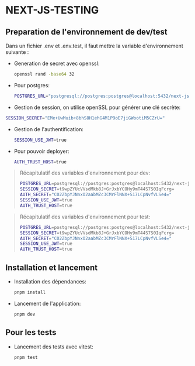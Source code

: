 # NEXT-JS-TESTING

## Preparation de l'environnement de dev/test

Dans un fichier .env et .env.test, il faut mettre la variable d'environnement suivante :

- Generation de secret avec openssl:

  ```bash
  openssl rand -base64 32
  ```

- Pour postgres:

  ```bash
  POSTGRES_URL="postgresql://postgres:postgres@localhost:5432/next-js-testing-<DEV ou TEST>"
  ```

- Gestion de session, on utilise openSSL pour générer une clé secrète:

```bash
SESSION_SECRET="EMe+UwMuib+8bhS8H1ehG4M1P9oE7jiGWootiM5CZrU="
```

- Gestion de l'authentification:

  ```bash
  SESSION_USE_JWT=true
  ```

- Pour pouvoir deployer:
  ```bash
  AUTH_TRUST_HOST=true
  ```

> Récapitulatif des variables d'environnement pour dev:
>
> ```bash
> POSTGRES_URL=postgresql://postgres:postgres@localhost:5432/next-js-testing-dev
> SESSION_SECRET=t9wpZYUcVVsdMkb8J+GrJxbYCOHy9mT44S7S0IqFcrg=
> AUTH_SECRET="C02ZbpYJNnxO2aabMZc3CMrFlNNX+S17LCpNvfVLSe4="
> SESSION_USE_JWT=true
> AUTH_TRUST_HOST=true
> ```

> Récapitulatif des variables d'environnement pour test:
>
> ```bash
> POSTGRES_URL=postgresql://postgres:postgres@localhost:5432/next-js-testing-test
> SESSION_SECRET=t9wpZYUcVVsdMkb8J+GrJxbYCOHy9mT44S7S0IqFcrg=
> AUTH_SECRET="C02ZbpYJNnxO2aabMZc3CMrFlNNX+S17LCpNvfVLSe4="
> SESSION_USE_JWT=true
> AUTH_TRUST_HOST=true
> ```

## Installation et lancement

- Installation des dépendances:

  ```bash
  pnpm install
  ```

- Lancement de l'application:
  ```bash
  pnpm dev
  ```

## Pour les tests

- Lancement des tests avec vitest:
  ```bash
  pnpm test
  ```

